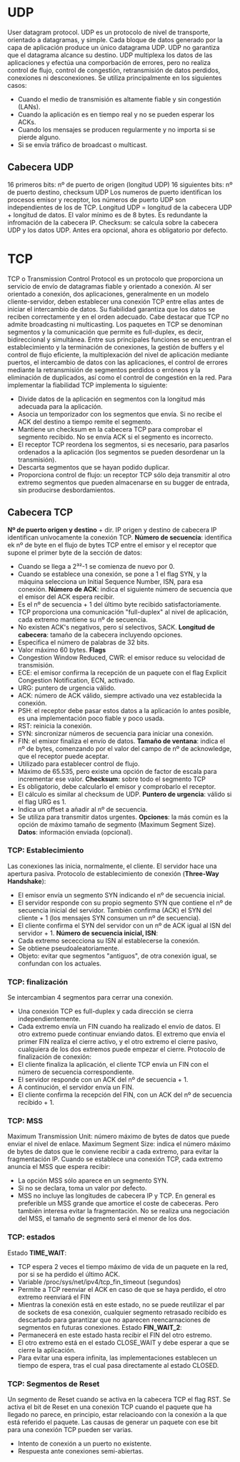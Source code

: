 # UDP
User datagram protocol.
UDP es un protocolo de nivel de transporte, orientado a datagramas, y simple. Cada bloque de datos generado por la capa de aplicación produce un único datagrama UDP.
UDP no garantiza que el datagrama alcance su destino. UDP multiplexa los datos de las aplicaciones y efectúa una comporbación de errores, pero no realiza control de flujo, control de congestión, retransmisión de datos perdidos, conexiones ni desconexiones.
Se utiliza principalmente en los siguientes casos:
- Cuando el medio de transmisión es altamente fiable y sin congestión (LANs).
- Cuando la aplicación es en tiempo real y no se pueden esperar los ACKs.
- Cuando los mensajes se producen regularmente y no importa si se pierde alguno.
- Si se envía tráfico de broadcast o multicast.
## Cabecera UDP
16 primeros bits: nº de puerto de origen (longitud UDP)
16 siguientes bits: nº de puerto destino, checksum UDP
Los numeros de puerto identifican los procesos emisor y receptor, los números de puerto UDP son independientes de los de TCP.
Longitud UDP = longitud de la cabecera UDP + longitud de datos. El valor mínimo es de 8 bytes. Es redundante la infromación de la cabecera IP.
Checksum: se calcula sobre la cabecera UDP y los datos UDP. Antes era opcional, ahora es obligatorio por defecto.
# TCP
TCP o Transmission Control Protocol es un protocolo que proporciona un servicio de envío de datagramas fiable y orientado a conexión. Al ser orientado a conexión, dos aplicaciones, generalmente en un modelo cliente-servidor, deben establecer una conexión TCP entre ellas antes de iniciar el intercambio de datos. Su fiabilidad garantiza que los datos se reciben correctamente y en el orden adecuado. Cabe destacar que TCP no admite broadcasting ni multicasting. Los paquetes en TCP se denominan segmentos y la comunicación que permite es full-duplex, es decir, bidireccional y simultánea. Entre sus principales funciones se encuentran el establecimiento y la terminación de conexiones, la gestión de buffers y el control de flujo eficiente, la multiplexación del nivel de aplicación mediante puertos, el intercambio de datos con las aplicaciones, el control de errores mediante la retransmisión de segmentos perdidos o erróneos y la eliminación de duplicados, así como el control de congestión en la red.
Para implementar la fiabilidad TCP implementa lo siguiente:
- Divide datos de la aplicación en segmentos con la longitud más adecuada para la aplicación.
- Asocia un temporizador con los segmentos que envía. Si no recibe el ACK del destino a tiempo remite el segmento.
- Mantiene un checksum en la cabecera TCP para comprobar el segmento recibido. No se envía ACK si el segmento es incorrecto.
- El receptor TCP reordena los segmentos, si es necesario, para pasarlos ordenados a la aplicación (los segmentos se pueden desordenar un la transmisión).
- Descarta segmentos que se hayan podido duplicar.
- Proporciona control de flujo: un receptor TCP sólo deja transmitir al otro extremo segmentos que pueden almacenarse en su bugger de entrada, sin producirse desbordamientos.
## Cabecera TCP
**Nº de puerto origen y destino** + dir. IP origen y destino de cabecera IP identifican unívocamente la conexión TCP.
**Número de secuencia**: identifica ek nº de byte en el flujo de bytes TCP entre el emisor y el receptor que supone el primer byte de la sección de datos:
- Cuando se llega a 2³²-1 se comienza de nuevo por 0.
- Cuando se establece una conexión, se pone a 1 el flag SYN, y la máquina selecciona un Initial Sequence Number, ISN, para esa conexión.
**Número de ACK**: indica el siguiente número de secuencia que el emisor del ACK espera recibir.
- Es el nº de secuencia + 1 del último byte recibido satisfactoriamente.
- TCP proporciona una comunicación "full-duplex" al nivel de aplicación, cada extremo mantiene su nº de secuencia.
- No existen ACK's negativos, pero sí selectivos, SACK.
**Longitud de cabecera**: tamaño de la cabecera incluyendo opciones.
- Especifica el número de palabras de 32 bits.
- Valor máximo 60 bytes.
**Flags**
- Congestion Window Reduced, CWR: el emisor reduce su velocidad de transmisión.
- ECE: el emisor confirma la recepción de un paquete con el flag Explicit Congestion Notification, ECN, activado.
- URG: puntero de urgencia válido.
- ACK: número de ACK válido, siempre activado una vez establecida la conexión.
- PSH: el receptor debe pasar estos datos a la aplicación lo antes posible, es una implementación poco fiable y poco usada.
- RST: reinicia la conexión.
- SYN: sincronizar números de secuencia para iniciar una conexión.
- FIN: el emixor finaliza el envío de datos.
**Tamaño de ventana**: indica el nº de bytes, comenzando por el valor del campo de nº de acknowledge, que el receptor puede aceptar.
- Utilizado para establecer control de flujo.
- Máximo de 65.535, pero existe una opción de factor de escala para incrementar ese valor.
**Checksum**: sobre todo el segmento TCP
- Es obligatorio, debe calcularlo el emisor y comprobarlo el receptor.
- El cálculo es similar al checksum de UDP.
**Puntero de urgencia**: válido si el flag URG es 1.
- Indica un offset a añadir al nº de secuencia.
- Se utiliza para transmitir datos urgentes.
**Opciones**: la más común es la opción de máximo tamaño de segmento (Maximum Segment Size).
**Datos**: información enviada (opcional).
### TCP: Establecimiento
Las conexiones las inicia, normalmente, el cliente. El servidor hace una apertura pasiva.
Protocolo de establecimiento de conexión (**Three-Way Handshake**):
- El emisor envía un segmento SYN indicando el nº de secuencia inicial.
- El servidor responde con su propio segmento SYN que contiene el nº de secuencia inicial del servidor. También confirma (ACK) el SYN del cliente + 1 (los mensajes SYN consumen un nº de secuencia).
- El cliente confirma el SYN del servidor con un nº de ACK igual al ISN del servidor + 1.
**Número de secuencia inicial, ISN**:
- Cada extremo sececciona su ISN al establecerse la conexión.
- Se obtiene pseudoaleatoriamente.
- Objeto: evitar que segmentos "antiguos", de otra conexión igual, se confundan con los actuales.
### TCP: finalización
Se intercambian 4 segmentos para cerrar una conexión.
- Una conexión TCP es full-duplex y cada dirección se cierra independientemente.
- Cada extremo envía un FIN cuando ha realizado el envío de datos. El otro extremo puede continuar enviando datos.
El extremo que envía el primer FIN realiza el cierre activo, y el otro extremo el cierre pasivo, cualquiera de los dos extremos puede empezar el cierre.
Protocolo de finalización de conexión:
- El cliente finaliza la aplicación, el cliente TCP envía un FIN con el número de secuencia correspondiente.
- El servidor responde con un ACK del nº de secuencia + 1.
- A continución, el servidor envía un FIN.
- El cliente confirma la recepción del FIN, con un ACK del nº de secuencia recibido + 1.
### TCP: MSS
Maximum Transmission Unit: número máximo de bytes de datos que puede enviar el nivel de enlace.
Maximum Segment Size: indica el número máximo de bytes de datos que le conviene recibir a cada extremo, para evitar la fragmentación IP.
Cuando se establece una conexión TCP, cada extremo anuncia el MSS que espera recibir:
- La opción MSS sólo aparece en un segmento SYN.
- Si no se declara, toma un valor por defecto.
- MSS no incluye las longitudes de cabecera IP y TCP.
En general es preferible un MSS grande que amortice el coste de cabeceras. Pero también interesa evitar la fragmentación.
No se realiza una negociación del MSS, el tamaño de segmento será el menor de los dos.
### TCP: estados
Estado **TIME_WAIT**:
- TCP espera 2 veces el tiempo máximo de vida de un paquete en la red, por si se ha perdido el último ACK.
- Variable /proc/sys/net/ipv4/tcp_fin_timeout (segundos)
- Permite a TCP reenviar el ACK en caso de que se haya perdido, el otro extremo reenviará el FIN
- Mientras la conexión está en este estado, no se puede reutilizar el par de sockets de esa conexión, cualquier segmento retrasado recibido es descartado para garantizar que no aparecen reencarnaciones de segmentos en futuras conexiones.
Estado **FIN_WAIT_2**:
- Permanecerá en este estado hasta recibir el FIN del otro estremo.
- El otro extremo está en el estado CLOSE_WAIT y debe esperar a que se cierre la aplicación.
- Para evitar una espera infinita, las implementaciones establecen un tiempo de espera, tras el cual pasa directamente al estado CLOSED.
### TCP: Segmentos de Reset
Un segmento de Reset cuando se activa en la cabecera TCP el flag RST.
Se activa el bit de Reset en una conexión TCP cuando el paquete que ha llegado no parece, en principio, estar relacioando con la conexión a la que está referido el paquete.
Las causas de generar un paquete con ese bit para una conexión TCP pueden ser varias.
- Intento de conexión a un puerto no existente.
- Respuesta ante conexiones semi-abiertas.

